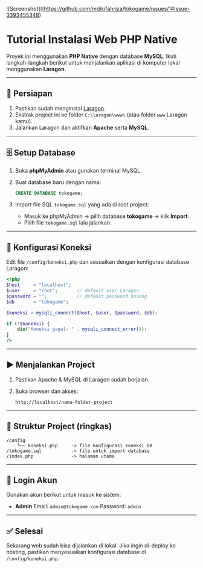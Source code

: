 ![Screenshot]((https://github.com/mdikifahriza/tokogame/issues/1#issue-3393455348)

# Tutorial Instalasi Web PHP Native

Proyek ini menggunakan **PHP Native** dengan database **MySQL**.
Ikuti langkah-langkah berikut untuk menjalankan aplikasi di komputer lokal menggunakan **Laragon**.

---

## 🚀 Persiapan

1. Pastikan sudah menginstal [Laragon](https://laragon.org/download/).
2. Ekstrak project ini ke folder `C:\laragon\www\` (atau folder `www` Laragon kamu).
3. Jalankan Laragon dan aktifkan **Apache** serta **MySQL**.

---

## 🗄️ Setup Database

1. Buka **phpMyAdmin** atau gunakan terminal MySQL.
2. Buat database baru dengan nama:

   ```sql
   CREATE DATABASE tokogame;
   ```
3. Import file SQL `tokogame.sql` yang ada di root project:

   * Masuk ke phpMyAdmin → pilih database **tokogame** → klik **Import**.
   * Pilih file `tokogame.sql` lalu jalankan.

---

## 🔧 Konfigurasi Koneksi

Edit file `/config/koneksi.php` dan sesuaikan dengan konfigurasi database Laragon:

```php
<?php
$host     = "localhost";
$user     = "root";       // default user Laragon
$password = "";           // default password kosong
$db       = "tokogame";

$koneksi = mysqli_connect($host, $user, $password, $db);

if (!$koneksi) {
    die("Koneksi gagal: " . mysqli_connect_error());
}
?>
```

---

## ▶️ Menjalankan Project

1. Pastikan Apache & MySQL di Laragon sudah berjalan.
2. Buka browser dan akses:

   ```
   http://localhost/nama-folder-project
   ```

---

## 📂 Struktur Project (ringkas)

```
/config
    └── koneksi.php     -> file konfigurasi koneksi DB
/tokogame.sql           -> file untuk import database
/index.php              -> halaman utama
```

---

## 🔑 Login Akun

Gunakan akun berikut untuk masuk ke sistem:

* **Admin**
  Email: `admin@tokogame.com`
  Password: `admin`

---

## ✅ Selesai

Sekarang web sudah bisa dijalankan di lokal.
Jika ingin di-deploy ke hosting, pastikan menyesuaikan konfigurasi database di `/config/koneksi.php`.

